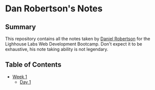 # Dan Robertson's Notes

## Summary

This repository contains all the notes taken by [Daniel Robertson](https://github.com/danuhnder) for the Lighhouse Labs Web Development Bootcamp. Don't expect it to be exhaustive, his note taking ability is not legendary. 

## Table of Contents
* [Week 1](/lighthouse-web-notes/Week_1)
  * [Day 1](/lighthouse-web-notes/Week_1/Day_1)